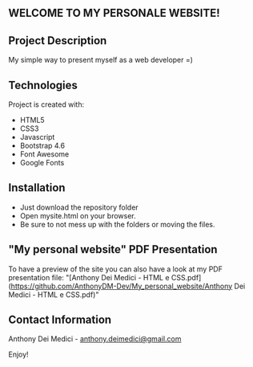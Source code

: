 ## WELCOME TO MY PERSONALE WEBSITE!

## Project Description
My simple way to present myself as a web developer =)

## Technologies
Project is created with:
* HTML5
* CSS3
* Javascript
* Bootstrap 4.6
* Font Awesome
* Google Fonts

## Installation
* Just download the repository folder
* Open mysite.html on your browser.
* Be sure to not mess up with the folders or moving the files.

## "My personal website" PDF Presentation
To have a preview of the site you can also have a look at my PDF
presentation file: "[Anthony Dei Medici - HTML e CSS.pdf](https://github.com/AnthonyDM-Dev/My_personal_website/Anthony Dei Medici - HTML e CSS.pdf)"

## Contact Information
Anthony Dei Medici - anthony.deimedici@gmail.com

Enjoy!
